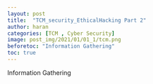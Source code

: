 ```yaml
---
layout: post
title:  "TCM_security_EthicalHacking Part 2"
author: haran
categories: [TCM , Cyber Security]
image: post_img/2021/01/01_1/tcm.png
beforetoc: "Information Gathering"
toc: true
---
```


Information Gathering

